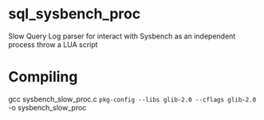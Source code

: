 # sql_sysbench_proc
Slow Query Log parser for interact with Sysbench as an independent process throw a LUA script

# Compiling

gcc sysbench_slow_proc.c `pkg-config --libs glib-2.0 --cflags glib-2.0` -o sysbench_slow_proc 

